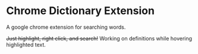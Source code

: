 # Chrome Dictionary Extension
A google chrome extension for searching words. 

~~Just highlight, right click, and search!~~
Working on definitions while hovering highlighted text.
